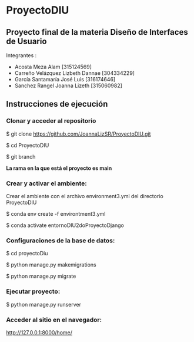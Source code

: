 # ProyectoDIU

## Proyecto final de la materia Diseño de Interfaces de Usuario

Integrantes :

- Acosta Meza Alam                  [315124569] 
- Carreño Velázquez Lizbeth Dannae [304334229]
- García Santamaría José Luis [316174646]
- Sanchez Rangel Joanna Lizeth    [315060982]

## Instrucciones de ejecución

### Clonar y acceder al repositorio

$ git clone https://github.com/JoannaLizSR/ProyectoDIU.git

$ cd ProyectoDIU

$ git branch 

**La rama en la que está el proyecto es main**

###  Crear y activar el ambiente:

Crear el ambiente con el archivo environment3.yml del directorio ProyectoDIU

$ conda env create -f environtment3.yml

$ conda activate entornoDIU2doProyectoDjango

###  Configuraciones de la base de datos:

$ cd proyectoDiu

$ python manage.py makemigrations

$ python manage.py migrate

###  Ejecutar proyecto:

$ python manage.py runserver

###  Acceder al sitio en el navegador:

http://127.0.0.1:8000/home/




 

